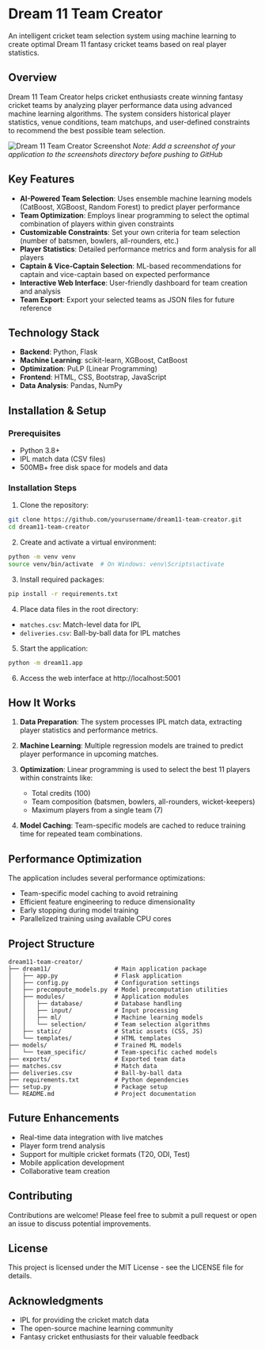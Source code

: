 # Dream 11 Team Creator

An intelligent cricket team selection system using machine learning to create optimal Dream 11 fantasy cricket teams based on real player statistics.

## Overview

Dream 11 Team Creator helps cricket enthusiasts create winning fantasy cricket teams by analyzing player performance data using advanced machine learning algorithms. The system considers historical player statistics, venue conditions, team matchups, and user-defined constraints to recommend the best possible team selection.

![Dream 11 Team Creator Screenshot](screenshots/app_screenshot.png)
*Note: Add a screenshot of your application to the screenshots directory before pushing to GitHub*

## Key Features

- **AI-Powered Team Selection**: Uses ensemble machine learning models (CatBoost, XGBoost, Random Forest) to predict player performance
- **Team Optimization**: Employs linear programming to select the optimal combination of players within given constraints
- **Customizable Constraints**: Set your own criteria for team selection (number of batsmen, bowlers, all-rounders, etc.)
- **Player Statistics**: Detailed performance metrics and form analysis for all players
- **Captain & Vice-Captain Selection**: ML-based recommendations for captain and vice-captain based on expected performance
- **Interactive Web Interface**: User-friendly dashboard for team creation and analysis
- **Team Export**: Export your selected teams as JSON files for future reference

## Technology Stack

- **Backend**: Python, Flask
- **Machine Learning**: scikit-learn, XGBoost, CatBoost
- **Optimization**: PuLP (Linear Programming)
- **Frontend**: HTML, CSS, Bootstrap, JavaScript
- **Data Analysis**: Pandas, NumPy

## Installation & Setup

### Prerequisites
- Python 3.8+
- IPL match data (CSV files)
- 500MB+ free disk space for models and data

### Installation Steps

1. Clone the repository:
```bash
git clone https://github.com/yourusername/dream11-team-creator.git
cd dream11-team-creator
```

2. Create and activate a virtual environment:
```bash
python -m venv venv
source venv/bin/activate  # On Windows: venv\Scripts\activate
```

3. Install required packages:
```bash
pip install -r requirements.txt
```

4. Place data files in the root directory:
- `matches.csv`: Match-level data for IPL
- `deliveries.csv`: Ball-by-ball data for IPL matches

5. Start the application:
```bash
python -m dream11.app
```

6. Access the web interface at http://localhost:5001

## How It Works

1. **Data Preparation**: The system processes IPL match data, extracting player statistics and performance metrics.

2. **Machine Learning**: Multiple regression models are trained to predict player performance in upcoming matches.

3. **Optimization**: Linear programming is used to select the best 11 players within constraints like:
   - Total credits (100)
   - Team composition (batsmen, bowlers, all-rounders, wicket-keepers)
   - Maximum players from a single team (7)

4. **Model Caching**: Team-specific models are cached to reduce training time for repeated team combinations.

## Performance Optimization

The application includes several performance optimizations:
- Team-specific model caching to avoid retraining
- Efficient feature engineering to reduce dimensionality
- Early stopping during model training
- Parallelized training using available CPU cores

## Project Structure

```
dream11-team-creator/
├── dream11/                  # Main application package
│   ├── app.py                # Flask application
│   ├── config.py             # Configuration settings
│   ├── precompute_models.py  # Model precomputation utilities
│   ├── modules/              # Application modules
│   │   ├── database/         # Database handling
│   │   ├── input/            # Input processing
│   │   ├── ml/               # Machine learning models
│   │   └── selection/        # Team selection algorithms
│   ├── static/               # Static assets (CSS, JS)
│   └── templates/            # HTML templates
├── models/                   # Trained ML models
│   └── team_specific/        # Team-specific cached models
├── exports/                  # Exported team data
├── matches.csv               # Match data
├── deliveries.csv            # Ball-by-ball data
├── requirements.txt          # Python dependencies
├── setup.py                  # Package setup
└── README.md                 # Project documentation
```

## Future Enhancements

- Real-time data integration with live matches
- Player form trend analysis
- Support for multiple cricket formats (T20, ODI, Test)
- Mobile application development
- Collaborative team creation

## Contributing

Contributions are welcome! Please feel free to submit a pull request or open an issue to discuss potential improvements.

## License

This project is licensed under the MIT License - see the LICENSE file for details.

## Acknowledgments

- IPL for providing the cricket match data
- The open-source machine learning community
- Fantasy cricket enthusiasts for their valuable feedback 